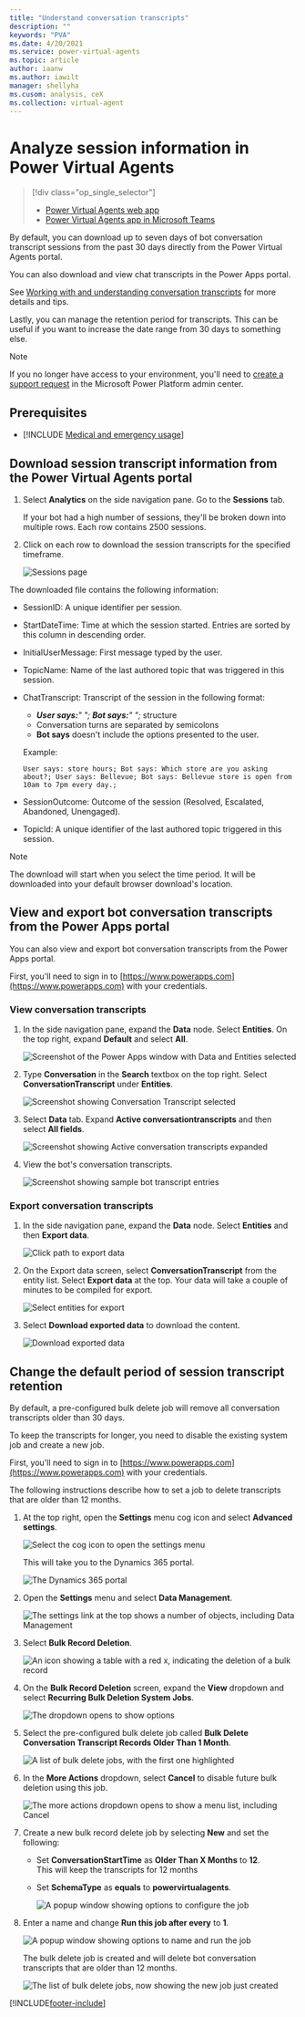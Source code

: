 ```yaml
---
title: "Understand conversation transcripts"
description: ""
keywords: "PVA"
ms.date: 4/20/2021
ms.service: power-virtual-agents
ms.topic: article
author: iaanw
ms.author: iawilt
manager: shellyha
ms.cusom: analysis, ceX
ms.collection: virtual-agent
---
```



# Analyze session information in Power Virtual Agents

> [!div class="op_single_selector"]
> - [Power Virtual Agents web app](analytics-sessions.md)
> - [Power Virtual Agents app in Microsoft Teams](teams/analytics-sessions-teams.md)



By default, you can download up to seven days of bot conversation transcript sessions from the past 30 days directly from the Power Virtual Agents portal.

You can also download and view chat transcripts in the Power Apps portal.

See [Working with and understanding conversation transcripts](analytics-sessions-transcripts.md) for more details and tips.

Lastly, you can manage the retention period for transcripts. This can be useful if you want to increase the date range from 30 days to something else.

>[!NOTE]
>If you no longer have access to your environment, you'll need to [create a support request](https://admin.powerplatform.microsoft.com/support) in the Microsoft Power Platform admin center.

## Prerequisites

- [!INCLUDE [Medical and emergency usage](includes/pva-usage-limitations.md)]


## Download session transcript information from the Power Virtual Agents portal

1. Select **Analytics** on the side navigation pane. Go to the **Sessions** tab. 

    If your bot had a high number of sessions, they'll be broken down into multiple rows. Each row contains 2500 sessions. 

1. Click on each row to download the session transcripts for the specified timeframe.

    ![Sessions page](media/analytics-sessions-billing.png)

The downloaded file contains the following information: 

- SessionID: A unique identifier per session. 

- StartDateTime: Time at which the session started. Entries are sorted by this column in descending order. 

- InitialUserMessage: First message typed by the user.

- TopicName: Name of the last authored topic that was triggered in this session. 

- ChatTranscript: Transcript of the session in the following format:
    - ***User says:**" "; **Bot says:**" ";* structure
    - Conversation turns are separated by semicolons
    - **Bot says** doesn't include the options presented to the user.
    
    Example: 
    ```
    User says: store hours; Bot says: Which store are you asking about?; User says: Bellevue; Bot says: Bellevue store is open from 10am to 7pm every day.;
    ```

- SessionOutcome: Outcome of the session (Resolved, Escalated, Abandoned, Unengaged).

- TopicId: A unique identifier of the last authored topic triggered in this session. 

>[!NOTE]
>The download will start when you select the time period. It will be downloaded into your default browser download's location.


## View and export bot conversation transcripts from the Power Apps portal

You can also view and export bot conversation transcripts from the Power Apps portal.

First, you'll need to sign in to [https://www.powerapps.com](https://www.powerapps.com) with your credentials.

### View conversation transcripts

1. In the side navigation pane, expand the **Data** node. Select **Entities**. On the top right, expand **Default** and select **All**.

    ![Screenshot of the Power Apps window with Data and Entities selected](media/powerapps-data-entities-view.png)

1. Type **Conversation** in the **Search** textbox on the top right. Select **ConversationTranscript** under **Entities**.

    ![Screenshot showing Conversation Transcript selected](media/export-view-transcript.png)
 
1. Select **Data** tab. Expand **Active conversationtranscripts** and then select **All fields**.

    ![Screenshot showing Active conversation transcripts expanded](media/export-view-all-fields.png)
 
1. View the bot's conversation transcripts.

    ![Screenshot showing sample bot transcript entries](media/export-view-sessions.png)

### Export conversation transcripts

1. In the side navigation pane, expand the **Data** node. Select **Entities** and then **Export data**.

    ![Click path to export data](media/export-3.png)

1. On the Export data screen, select **ConversationTranscript** from the entity list. Select **Export data** at the top. Your data will take a couple of minutes to be compiled for export.

    ![Select entities for export](media/export-select-transcript.png)

1. Select **Download exported data** to download the content.

    ![Download exported data](media/powerapps-download-1.png)
 
## Change the default period of session transcript retention

By default, a pre-configured bulk delete job will remove all conversation transcripts older than 30 days. 

To keep the transcripts for longer, you need to disable the existing system job and create a new job.

First, you'll need to sign in to [https://www.powerapps.com](https://www.powerapps.com) with your credentials.

The following instructions describe how to set a job to delete transcripts that are older than 12 months.

1. At the top right, open the **Settings** menu cog icon and select **Advanced settings**.

    ![Select the cog icon to open the settings menu](media/sessions-advanced.png)
 
    This will take you to the Dynamics 365 portal.
 
    ![The Dynamics 365 portal](media/sessions-d365.png)

2. Open the **Settings** menu and select **Data Management**.

    ![The settings link at the top shows a number of objects, including Data Management](media/sessions-d365-settings.png)
 
3. Select **Bulk Record Deletion**.

    ![An icon showing a table with a red x, indicating the deletion of a bulk record](media/sessions-bulk-delete.png)
 
4. On the **Bulk Record Deletion** screen, expand the **View** dropdown and select **Recurring Bulk Deletion System Jobs**.

    ![The dropdown opens to show options](media/sessions-recurring.png)

5. Select the pre-configured bulk delete job called **Bulk Delete Conversation Transcript Records Older Than 1 Month**.

    ![A list of bulk delete jobs, with the first one highlighted](media/sessions-pre-configured.png)
 
6. In the **More Actions** dropdown, select **Cancel** to disable future bulk deletion using this job.

    ![The more actions dropdown opens to show a menu list, including Cancel](media/sessions-actions-cancel.png)
 
7. Create a new bulk record delete job by selecting **New** and set the following:

    - Set **ConversationStartTime** as **Older Than X Months** to **12**.  
    This will keep the transcripts for 12 months

    - Set **SchemaType** as **equals** to **powervirtualagents**.

        ![A popup window showing options to configure the job](media/sessions-schema.png)
 
8. Enter a name and change **Run this job after every** to **1**.

    ![A popup window showing options to name and run the job](media/sessions-run-job.png)
 
    The bulk delete job is created and will delete bot conversation transcripts that are older than 12 months.

    ![The list of bulk delete jobs, now showing the new job just created](media/sessions-job-ready.png)
 



[!INCLUDE[footer-include](includes/footer-banner.md)]